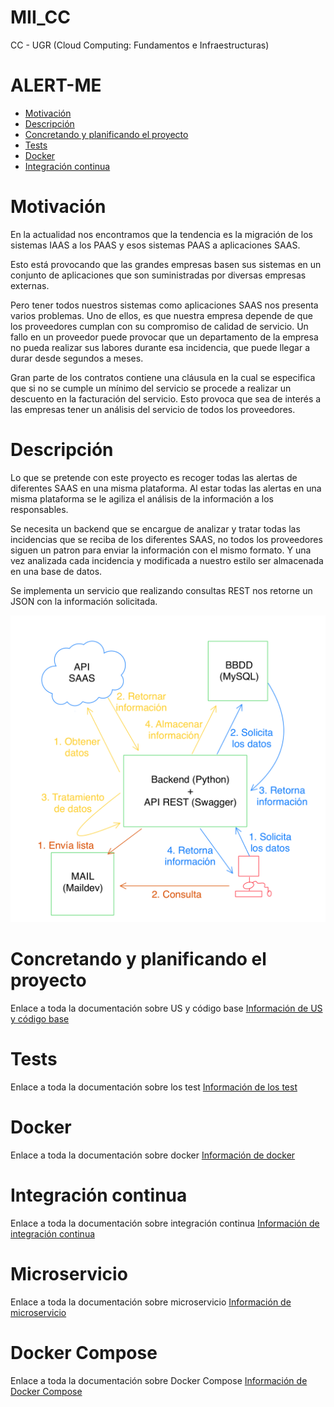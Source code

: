 # MII_CC
CC - UGR (Cloud Computing: Fundamentos e Infraestructuras)

# ALERT-ME
<!-- TOC -->
* [Motivación](#motivacin)
* [Descripción](#descripcin)
* [Concretando y planificando el proyecto](#concretando-y-planificando-el-proyecto)
* [Tests](#tests)
* [Docker](#docker)
* [Integración continua](#integracin-continua)
<!-- TOC -->

# Motivación
En la actualidad nos encontramos que la tendencia es la migración de los 
sistemas IAAS a los PAAS y esos sistemas PAAS a aplicaciones SAAS.

Esto está provocando que las grandes empresas basen sus sistemas en un
conjunto de aplicaciones que son suministradas por diversas empresas externas.

Pero tener todos nuestros sistemas como aplicaciones SAAS nos presenta varios problemas. 
Uno de ellos, es que nuestra empresa depende de que los proveedores cumplan con 
su compromiso de calidad de servicio. Un fallo en un proveedor puede provocar
que un departamento de la empresa no pueda realizar sus labores durante esa 
incidencia, que puede llegar a durar desde segundos a meses.

Gran parte de los contratos contiene una cláusula en la cual se especifica
que si no se cumple un mínimo del servicio se procede a realizar un descuento
en la facturación del servicio. Esto provoca que sea de interés a las empresas
tener un análisis del servicio de todos los proveedores.

# Descripción
Lo que se pretende con este proyecto es recoger todas las alertas de diferentes 
SAAS en una misma plataforma. Al estar todas las alertas en una misma plataforma 
se le agiliza el análisis de la información a los responsables.

Se necesita un backend que se encargue de analizar y tratar todas las incidencias que 
se reciba de los diferentes SAAS, no todos los proveedores siguen un patron para 
enviar la información con el mismo formato. Y una vez analizada cada incidencia
y modificada a nuestro estilo ser almacenada en una base de datos.

Se implementa un servicio que realizando consultas REST nos retorne un JSON
con la información solicitada.

![](docs/img/idea_del_proyecto.png)

# Concretando y planificando el proyecto
Enlace a toda la documentación sobre US y código base [Información de US y código base](docs/hito_1/readme.md)

# Tests
Enlace a toda la documentación sobre los test [Información de los test](docs/hito_2/readme.md)

# Docker
Enlace a toda la documentación sobre docker [Información de docker](docs/hito_3/readme.md)

# Integración continua
Enlace a toda la documentación sobre integración continua [Información de integración continua](docs/hito_4/readme.md)

# Microservicio
Enlace a toda la documentación sobre microservicio [Información de microservicio](docs/hito_5/readme.md)

# Docker Compose
Enlace a toda la documentación sobre Docker Compose [Información de Docker Compose](docs/hito_6/readme.md)
